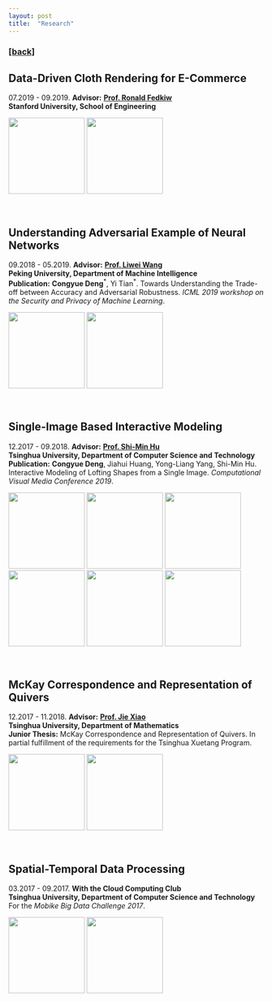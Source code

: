 ```yaml
---
layout: post
title:  "Research"
---
```

<h3><a href="https://flyinggiraffe.github.io">[back]</a></h3>

## Data-Driven Cloth Rendering for E-Commerce
07.2019 - 09.2019. **Advisor:** [**Prof. Ronald Fedkiw**](http://physbam.stanford.edu/~fedkiw) <br>
**Stanford University, School of Engineering** <br>

<img src="https://flyinggiraffe.github.io/images/research_cloth_setup.jpg" height="150">  <img src="https://flyinggiraffe.github.io/images/research_cloth_demo.png" height="150">

<br>

## Understanding Adversarial Example of Neural Networks
09.2018 - 05.2019. **Advisor:** [**Prof. Liwei Wang**](http://www.cis.pku.edu.cn/faculty/vision/wangliwei) <br>
**Peking University, Department of Machine Intelligence** <br>
**Publication:** **Congyue Deng**<sup>\*</sup>, Yi Tian<sup>\*</sup>. Towards Understanding the Trade-off between Accuracy and Adversarial Robustness. *ICML 2019 workshop on the Security and Privacy of Machine Learning*.

<img src="https://flyinggiraffe.github.io/images/research_adversarial_1.png" height="150">  <img src="https://flyinggiraffe.github.io/images/research_adversarial_2.png" height="150">

<br>

## Single-Image Based Interactive Modeling
12.2017 - 09.2018. **Advisor:** [**Prof. Shi-Min Hu**](https://cg.cs.tsinghua.edu.cn/prof_hu.htm) <br>
**Tsinghua University, Department of Computer Science and Technology** <br>
**Publication:** **Congyue Deng**, Jiahui Huang, Yong-Liang Yang, Shi-Min Hu. Interactive Modeling of Lofting Shapes from a Single Image. *Computational Visual Media Conference 2019*.

<img src="https://flyinggiraffe.github.io/images/research_lofting_input_1.jpg" height="150">  <img src="https://flyinggiraffe.github.io/images/research_lofting_input_2.jpg" height="150">  <img src="https://flyinggiraffe.github.io/images/research_lofting_input_3.jpg" height="150">
<img src="https://flyinggiraffe.github.io/images/research_lofting_output_1.png" height="150">  <img src="https://flyinggiraffe.github.io/images/research_lofting_output_2.png" height="150">  <img src="https://flyinggiraffe.github.io/images/research_lofting_output_3.png" height="150">

<br>

## McKay Correspondence and Representation of Quivers
12.2017 - 11.2018. **Advisor:** [**Prof. Jie Xiao**](http://faculty.math.tsinghua.edu.cn/~jxiao) <br>
**Tsinghua University, Department of Mathematics** <br>
**Junior Thesis:** McKay Correspondence and Representation of Quivers. In partial fulfillment of the requirements for the Tsinghua Xuetang Program.

<img src="https://flyinggiraffe.github.io/images/research_mckay.JPG" height="150">  <img src="https://flyinggiraffe.github.io/images/research_mckay_dynkin.JPG" height="150">

<br>

## Spatial-Temporal Data Processing
03.2017 - 09.2017. **With the Cloud Computing Club** <br>
**Tsinghua University, Department of Computer Science and Technology** <br>
For the *Mobike Big Data Challenge 2017*.

<img src="https://flyinggiraffe.github.io/images/research_mobike_1.png" height="150">  <img src="https://flyinggiraffe.github.io/images/research_mobike_2.png" height="150">
